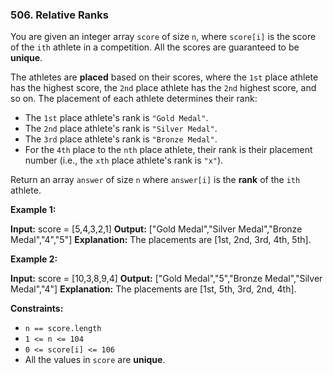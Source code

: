 ### 506\. Relative Ranks

You are given an integer array `score` of size `n`, where `score[i]` is the score of the `ith` athlete in a competition. All the scores are guaranteed to be **unique**.

The athletes are **placed** based on their scores, where the `1st` place athlete has the highest score, the `2nd` place athlete has the `2nd` highest score, and so on. The placement of each athlete determines their rank:

*   The `1st` place athlete's rank is `"Gold Medal"`.
*   The `2nd` place athlete's rank is `"Silver Medal"`.
*   The `3rd` place athlete's rank is `"Bronze Medal"`.
*   For the `4th` place to the `nth` place athlete, their rank is their placement number (i.e., the `xth` place athlete's rank is `"x"`).

Return an array `answer` of size `n` where `answer[i]` is the **rank** of the `ith` athlete.

**Example 1:**

**Input:** score = \[5,4,3,2,1\]
**Output:** \["Gold Medal","Silver Medal","Bronze Medal","4","5"\]
**Explanation:** The placements are \[1st, 2nd, 3rd, 4th, 5th\].

**Example 2:**

**Input:** score = \[10,3,8,9,4\]
**Output:** \["Gold Medal","5","Bronze Medal","Silver Medal","4"\]
**Explanation:** The placements are \[1st, 5th, 3rd, 2nd, 4th\].

**Constraints:**

*   `n == score.length`
*   `1 <= n <= 104`
*   `0 <= score[i] <= 106`
*   All the values in `score` are **unique**.

